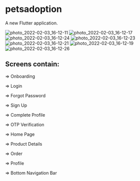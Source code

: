 # petsadoption

A new Flutter application.


![photo_2022-02-03_16-12-11](https://user-images.githubusercontent.com/89478500/152370688-13ea8116-6ba7-498c-94a1-be7e596ee18c.jpg)
![photo_2022-02-03_16-12-17](https://user-images.githubusercontent.com/89478500/152370760-7664523d-ca34-4e5d-b27c-92767d3a5648.jpg)
![photo_2022-02-03_16-12-24](https://user-images.githubusercontent.com/89478500/152370966-af2d1d7b-2e53-4189-9876-bd3380962b33.jpg)
![photo_2022-02-03_16-12-23](https://user-images.githubusercontent.com/89478500/152370975-d1209abf-2ee6-450e-8ea6-9127e6bdc1d5.jpg)
![photo_2022-02-03_16-12-21](https://user-images.githubusercontent.com/89478500/152370978-01c94e29-4094-4e37-90eb-81de91d5039b.jpg)
![photo_2022-02-03_16-12-19](https://user-images.githubusercontent.com/89478500/152370981-d054a751-ed9a-4a06-a17d-f298120ef46b.jpg)
![photo_2022-02-03_16-12-26](https://user-images.githubusercontent.com/89478500/152371064-67a7e21a-1dca-4475-9007-cd4ab545ce5c.jpg)



## Screens contain:
=> Onboarding

=> Login

=> Forgot Password

=> Sign Up

=> Complete Profile

=> OTP Verification

=> Home Page

=> Product Details

=> Order

=> Profile

=> Bottom Navigation Bar



